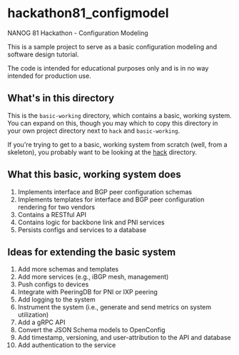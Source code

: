 # hackathon81_configmodel
NANOG 81 Hackathon - Configuration Modeling

This is a sample project to serve as a basic configuration modeling and software design tutorial.

The code is intended for educational purposes only and is in no way intended for production use.

## What's in this directory
This is the `basic-working` directory, which contains a basic, working system.  You can expand on this, though you may which to copy this directory in your own project directory next to `hack` and `basic-working`.

If you're trying to get to a basic, working system from scratch (well, from a skeleton), you probably want to be looking at the [hack](../hack) directory. 

## What this basic, working system does
1. Implements interface and BGP peer configuration schemas
2. Implements templates for interface and BGP peer configuration rendering for two vendors
3. Contains a RESTful API
4. Contains logic for backbone link and PNI services
5. Persists configs and services to a database

## Ideas for extending the basic system
1. Add more schemas and templates
2. Add more services (e.g., iBGP mesh, management)
3. Push configs to devices
4. Integrate with PeeringDB for PNI or IXP peering
5. Add logging to the system
6. Instrument the system (i.e., generate and send metrics on system utilization)
7. Add a gRPC API
8. Convert the JSON Schema models to OpenConfig
9. Add timestamp, versioning, and user-attribution to the API and database
10. Add authentication to the service
